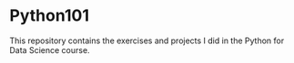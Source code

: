 # Python101
This repository contains the exercises and projects I did in the Python for Data Science course.
